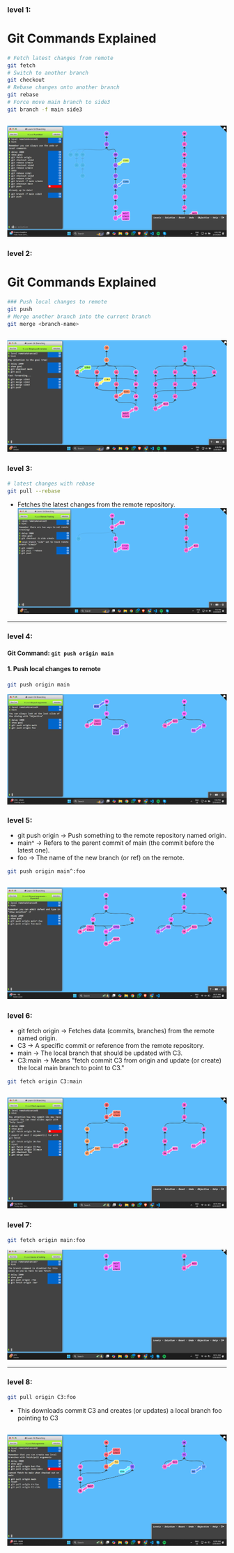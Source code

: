 ### level 1:
# Git Commands Explained


```sh
# Fetch latest changes from remote
git fetch
# Switch to another branch
git checkout
# Rebase changes onto another branch
git rebase
# Force move main branch to side3
git branch -f main side3

```
![alt text](../screenshots/image31.png)
---
### level 2:
# Git Commands Explained


```sh
### Push local changes to remote
git push
# Merge another branch into the current branch
git merge <branch-name>

```
![alt text](../screenshots/image32.png)
---
### level 3:

```bash
# latest changes with rebase
git pull --rebase
```
* Fetches the latest changes from the remote repository.
![alt text](../screenshots/image33.png)
---
### level 4:
#### Git Command: `git push origin main`

#### 1. Push local changes to remote
```sh
git push origin main
```
![alt text](../screenshots/image34.png)
### level 5:
* git push origin → Push something to the remote repository named origin.
* main^ → Refers to the parent commit of main (the commit before the latest one).
* foo → The name of the new branch (or ref) on the remote.
```sh
git push origin main^:foo
```
![alt text](../screenshots/image35.png)
---
### level 6:
* git fetch origin → Fetches data (commits, branches) from the remote named origin.
* C3 → A specific commit or reference from the remote repository.
* main → The local branch that should be updated with C3.
* C3:main → Means "fetch commit C3 from origin and update (or create) the local main branch to point to C3."
```sh 
git fetch origin C3:main
```
![alt text](../screenshots/image36.png)
---
### level 7:
```sh
git fetch origin main:foo

```
![alt text](../screenshots/image37.png)

---
### level 8:
```sh
git pull origin C3:foo
```
* This downloads commit C3 and creates (or updates) a local branch foo pointing to C3

![alt text](../screenshots/image38.png)
---